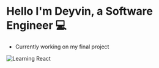 # Hello I'm Deyvin, a Software Engineer  💻

- Currently working on my final project


![Learning React](http://reactjs.org)